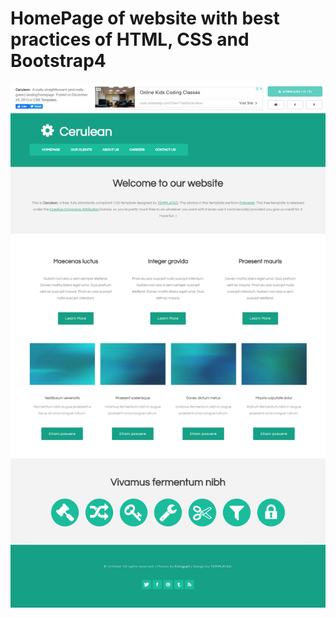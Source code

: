 # HomePage of website with best practices of HTML, CSS and Bootstrap4

![alt text](https://github.com/Pthakur17/HTML-Assignment/blob/master/img/HTML%20Assignment.png)
